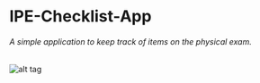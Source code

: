 # IPE-Checklist-App
###### A simple application to keep track of items on the physical exam.

![alt tag](http://static1.squarespace.com/static/5608871ce4b00364a615a40b/t/565bf174e4b027c789b91355/1448866165897/launchScreenPreview?format=1000w)
